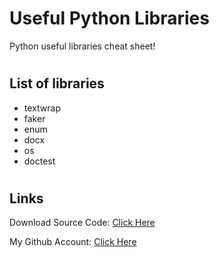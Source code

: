 # Useful Python Libraries
Python useful libraries cheat sheet!

#
## List of libraries
- textwrap
- faker
- enum
- docx
- os
- doctest

#
## Links

Download Source Code: [Click Here](https://github.com/dori-dev/useful-python-libraries/archive/refs/heads/master.zip)

My Github Account: [Click Here](https://github.com/dori-dev/)
